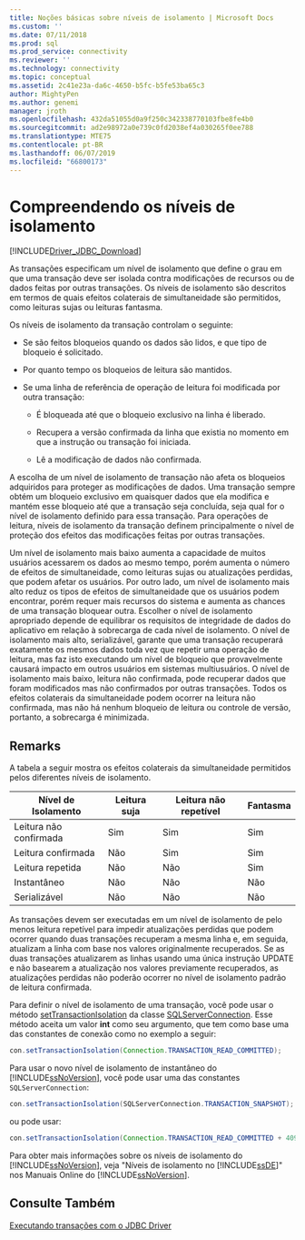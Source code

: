 ```yaml
---
title: Noções básicas sobre níveis de isolamento | Microsoft Docs
ms.custom: ''
ms.date: 07/11/2018
ms.prod: sql
ms.prod_service: connectivity
ms.reviewer: ''
ms.technology: connectivity
ms.topic: conceptual
ms.assetid: 2c41e23a-da6c-4650-b5fc-b5fe53ba65c3
author: MightyPen
ms.author: genemi
manager: jroth
ms.openlocfilehash: 432da51055d0a9f250c342338770103fbe8fe4b0
ms.sourcegitcommit: ad2e98972a0e739c0fd2038ef4a030265f0ee788
ms.translationtype: MTE75
ms.contentlocale: pt-BR
ms.lasthandoff: 06/07/2019
ms.locfileid: "66800173"
---
```

# <a name="understanding-isolation-levels"></a>Compreendendo os níveis de isolamento

[!INCLUDE[Driver_JDBC_Download](../../includes/driver_jdbc_download.md)]

As transações especificam um nível de isolamento que define o grau em que uma transação deve ser isolada contra modificações de recursos ou de dados feitas por outras transações. Os níveis de isolamento são descritos em termos de quais efeitos colaterais de simultaneidade são permitidos, como leituras sujas ou leituras fantasma.  
  
Os níveis de isolamento da transação controlam o seguinte:  
  
- Se são feitos bloqueios quando os dados são lidos, e que tipo de bloqueio é solicitado.  
  
- Por quanto tempo os bloqueios de leitura são mantidos.  
  
- Se uma linha de referência de operação de leitura foi modificada por outra transação:  
  
  - É bloqueada até que o bloqueio exclusivo na linha é liberado.  
  
  - Recupera a versão confirmada da linha que existia no momento em que a instrução ou transação foi iniciada.  
  
  - Lê a modificação de dados não confirmada.  

A escolha de um nível de isolamento de transação não afeta os bloqueios adquiridos para proteger as modificações de dados. Uma transação sempre obtém um bloqueio exclusivo em quaisquer dados que ela modifica e mantém esse bloqueio até que a transação seja concluída, seja qual for o nível de isolamento definido para essa transação. Para operações de leitura, níveis de isolamento da transação definem principalmente o nível de proteção dos efeitos das modificações feitas por outras transações.  
  
Um nível de isolamento mais baixo aumenta a capacidade de muitos usuários acessarem os dados ao mesmo tempo, porém aumenta o número de efeitos de simultaneidade, como leituras sujas ou atualizações perdidas, que podem afetar os usuários. Por outro lado, um nível de isolamento mais alto reduz os tipos de efeitos de simultaneidade que os usuários podem encontrar, porém requer mais recursos do sistema e aumenta as chances de uma transação bloquear outra. Escolher o nível de isolamento apropriado depende de equilibrar os requisitos de integridade de dados do aplicativo em relação à sobrecarga de cada nível de isolamento. O nível de isolamento mais alto, serializável, garante que uma transação recuperará exatamente os mesmos dados toda vez que repetir uma operação de leitura, mas faz isto executando um nível de bloqueio que provavelmente causará impacto em outros usuários em sistemas multiusuários. O nível de isolamento mais baixo, leitura não confirmada, pode recuperar dados que foram modificados mas não confirmados por outras transações. Todos os efeitos colaterais da simultaneidade podem ocorrer na leitura não confirmada, mas não há nenhum bloqueio de leitura ou controle de versão, portanto, a sobrecarga é minimizada.  

## <a name="remarks"></a>Remarks

 A tabela a seguir mostra os efeitos colaterais da simultaneidade permitidos pelos diferentes níveis de isolamento.  
  
| Nível de Isolamento  | Leitura suja | Leitura não repetível | Fantasma |
| ---------------- | ---------- | ------------------- | ------- |
| Leitura não confirmada | Sim        | Sim                 | Sim     |
| Leitura confirmada   | Não         | Sim                 | Sim     |
| Leitura repetida  | Não         | Não                  | Sim     |
| Instantâneo         | Não         | Não                  | Não      |
| Serializável     | Não         | Não                  | Não      |
  
As transações devem ser executadas em um nível de isolamento de pelo menos leitura repetível para impedir atualizações perdidas que podem ocorrer quando duas transações recuperam a mesma linha e, em seguida, atualizam a linha com base nos valores originalmente recuperados. Se as duas transações atualizarem as linhas usando uma única instrução UPDATE e não basearem a atualização nos valores previamente recuperados, as atualizações perdidas não poderão ocorrer no nível de isolamento padrão de leitura confirmada.  

Para definir o nível de isolamento de uma transação, você pode usar o método [setTransactionIsolation](../../connect/jdbc/reference/settransactionisolation-method-sqlserverconnection.md) da classe [SQLServerConnection](../../connect/jdbc/reference/sqlserverconnection-class.md). Esse método aceita um valor **int** como seu argumento, que tem como base uma das constantes de conexão como no exemplo a seguir:  

```java
con.setTransactionIsolation(Connection.TRANSACTION_READ_COMMITTED);  
```

Para usar o novo nível de isolamento de instantâneo do [!INCLUDE[ssNoVersion](../../includes/ssnoversion-md.md)], você pode usar uma das constantes `SQLServerConnection`:  

```java
con.setTransactionIsolation(SQLServerConnection.TRANSACTION_SNAPSHOT);  
```

ou pode usar:  

```java
con.setTransactionIsolation(Connection.TRANSACTION_READ_COMMITTED + 4094);  
```

Para obter mais informações sobre os níveis de isolamento do [!INCLUDE[ssNoVersion](../../includes/ssnoversion-md.md)], veja "Níveis de isolamento no [!INCLUDE[ssDE](../../includes/ssde_md.md)]" nos Manuais Online do [!INCLUDE[ssNoVersion](../../includes/ssnoversion-md.md)].  

## <a name="see-also"></a>Consulte Também

[Executando transações com o JDBC Driver](../../connect/jdbc/performing-transactions-with-the-jdbc-driver.md)  
